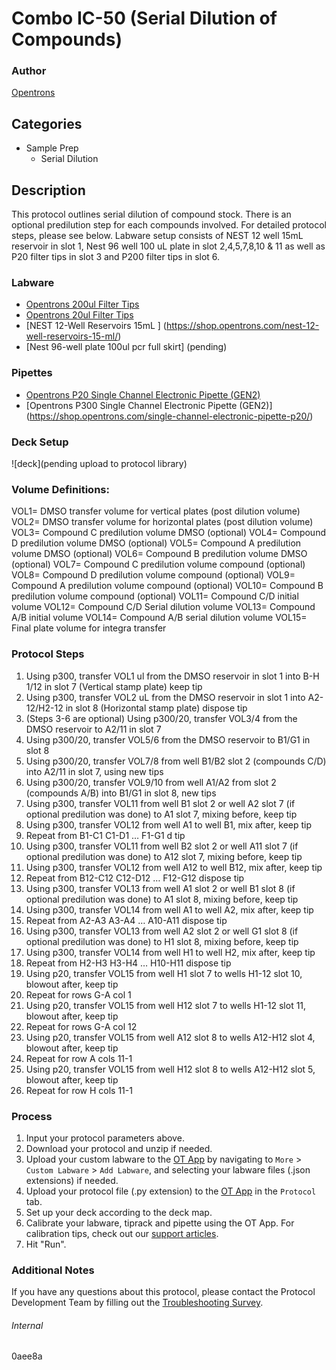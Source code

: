 # Combo IC-50 (Serial Dilution of Compounds)


### Author
[Opentrons](https://opentrons.com/)


## Categories
* Sample Prep
	* Serial Dilution


## Description
This protocol outlines serial dilution of compound stock. There is an optional predilution step for each compounds involved. For detailed protocol steps, please see below. Labware setup consists of NEST 12 well 15mL reservoir in slot 1, Nest 96 well 100 uL plate in slot 2,4,5,7,8,10 & 11 as well as P20 filter tips in slot 3 and P200 filter tips in slot 6.


### Labware
* [Opentrons 200ul Filter Tips ](https://shop.opentrons.com/opentrons-200ul-filter-tips/)
* [Opentrons 20ul Filter Tips](https://shop.opentrons.com/opentrons-20ul-filter-tips/)
* [NEST 12-Well Reservoirs 15mL ] (https://shop.opentrons.com/nest-12-well-reservoirs-15-ml/)
* [Nest 96-well plate 100ul pcr full skirt] (pending)



### Pipettes
* [Opentrons P20 Single Channel Electronic Pipette (GEN2)](https://shop.opentrons.com/single-channel-electronic-pipette-p20/)
* [Opentrons P300 Single Channel Electronic Pipette (GEN2)] (https://shop.opentrons.com/single-channel-electronic-pipette-p20/)


### Deck Setup
![deck](pending upload to protocol library)


### Volume Definitions:
VOL1= DMSO transfer volume for vertical plates (post dilution volume) 
VOL2= DMSO transfer volume for horizontal plates (post dilution volume)
VOL3= Compound C predilution volume DMSO (optional)
VOL4= Compound D predilution volume DMSO (optional)
VOL5= Compound A predilution volume DMSO (optional)
VOL6= Compound B predilution volume DMSO (optional)
VOL7= Compound C predilution volume compound (optional)
VOL8= Compound D predilution volume compound (optional)
VOL9= Compound A predilution volume compound (optional)
VOL10= Compound B predilution volume compound (optional)
VOL11= Compound C/D initial volume 
VOL12= Compound C/D Serial dilution volume 
VOL13= Compound A/B initial volume
VOL14= Compound A/B serial dilution volume
VOL15= Final plate volume for integra transfer 

### Protocol Steps

1.	Using p300, transfer VOL1 ul from the DMSO reservoir in slot 1 into B-H 1/12 in slot 7 (Vertical stamp plate) keep tip
2.	Using p300, transfer VOL2 uL from the DMSO reservoir in slot 1 into A2-12/H2-12 in slot 8 (Horizontal stamp plate) dispose tip
3.	(Steps 3-6 are optional) Using p300/20, transfer VOL3/4 from the DMSO reservoir to A2/11 in slot 7 
4.	Using p300/20, transfer VOL5/6 from the DMSO reservoir to B1/G1 in slot 8 
5.	Using p300/20, transfer VOL7/8 from well B1/B2 slot 2 (compounds C/D) into A2/11 in slot 7, using new tips
6.	Using p300/20, transfer VOL9/10 from well A1/A2 from slot 2 (compounds A/B) into B1/G1 in slot 8, new tips
7.	Using p300, transfer VOL11 from well B1 slot 2 or well A2 slot 7 (if optional predilution was done) to A1 slot 7, mixing before, keep tip
8.	Using p300, transfer VOL12 from well A1 to well B1, mix after, keep tip
9.	Repeat from B1-C1 C1-D1 … F1-G1 d tip
10.	Using p300, transfer VOL11 from well B2 slot 2 or well A11 slot 7 (if optional predilution was done) to A12 slot 7, mixing before, keep tip
11.	Using p300, transfer VOL12 from well A12 to well B12, mix after, keep tip
12.	Repeat from B12-C12 C12-D12 … F12-G12 dispose tip
13.	Using p300, transfer VOL13 from well A1 slot 2 or well B1 slot 8 (if optional predilution was done) to A1 slot 8, mixing before, keep tip
14.	Using p300, transfer VOL14 from well A1 to well A2, mix after, keep tip
15.	Repeat from A2-A3 A3-A4 … A10-A11 dispose tip
16.	Using p300, transfer VOL13 from well A2 slot 2 or well G1 slot 8 (if optional predilution was done) to H1 slot 8, mixing before, keep tip
17.	Using p300, transfer VOL14 from well H1 to well H2, mix after, keep tip 
18.	Repeat from H2-H3 H3-H4 … H10-H11 dispose tip
19.	Using p20, transfer VOL15 from well H1 slot 7 to wells H1-12 slot 10, blowout after, keep tip
20.	Repeat for rows G-A col 1
21.	Using p20, transfer VOL15 from well H12 slot 7 to wells H1-12 slot 11, blowout after, keep tip
22.	Repeat for rows G-A col 12
23.	Using p20, transfer VOL15 from well A12 slot 8 to wells A12-H12 slot 4, blowout after, keep tip
24.	Repeat for row A cols 11-1 
25.	Using p20, transfer VOL15 from well H12 slot 8 to wells A12-H12 slot 5, blowout after, keep tip
26.	Repeat for row H cols 11-1 


### Process
1. Input your protocol parameters above.
2. Download your protocol and unzip if needed.
3. Upload your custom labware to the [OT App](https://opentrons.com/ot-app) by navigating to `More` > `Custom Labware` > `Add Labware`, and selecting your labware files (.json extensions) if needed.
4. Upload your protocol file (.py extension) to the [OT App](https://opentrons.com/ot-app) in the `Protocol` tab.
5. Set up your deck according to the deck map.
6. Calibrate your labware, tiprack and pipette using the OT App. For calibration tips, check out our [support articles](https://support.opentrons.com/en/collections/1559720-guide-for-getting-started-with-the-ot-2).
7. Hit "Run".


### Additional Notes
If you have any questions about this protocol, please contact the Protocol Development Team by filling out the [Troubleshooting Survey](https://protocol-troubleshooting.paperform.co/).


###### Internal
0aee8a
